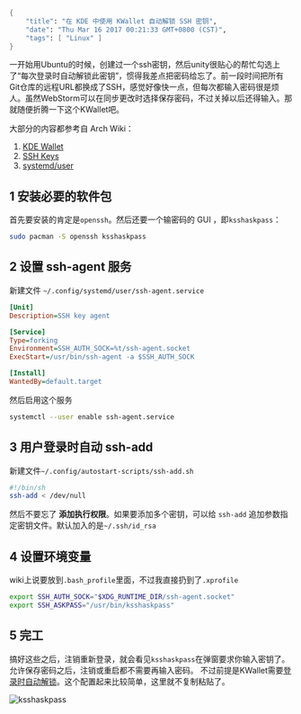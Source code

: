 ```meta
{
    "title": "在 KDE 中使用 KWallet 自动解锁 SSH 密钥",
    "date": "Thu Mar 16 2017 00:21:33 GMT+0800 (CST)",
    "tags": [ "Linux" ]
}
```

一开始用Ubuntu的时候，创建过一个ssh密钥，然后unity很贴心的帮忙勾选上了“每次登录时自动解锁此密钥”，惯得我差点把密码给忘了。前一段时间把所有Git仓库的远程URL都换成了SSH，感觉好像快一点，但每次都输入密码很是烦人。虽然WebStorm可以在同步更改时选择保存密码，不过关掉以后还得输入。那就随便折腾一下这个KWallet吧。

大部分的内容都参考自 Arch Wiki：

1. [KDE Wallet](https://wiki.archlinux.org/index.php/KDE_Wallet#Using_the_KDE_Wallet_to_store_ssh_keys)
2. [SSH Keys](https://wiki.archlinux.org/index.php/SSH_keys#ssh-agent)
3. [systemd/user](https://wiki.archlinux.org/index.php/Systemd/User)

## 1 安装必要的软件包

首先要安装的肯定是`openssh`。然后还要一个输密码的 GUI ，即`ksshaskpass`：

```bash
sudo pacman -S openssh ksshaskpass
```

## 2 设置 ssh-agent 服务

新建文件 `~/.config/systemd/user/ssh-agent.service`

```ini
[Unit]
Description=SSH key agent

[Service]
Type=forking
Environment=SSH_AUTH_SOCK=%t/ssh-agent.socket
ExecStart=/usr/bin/ssh-agent -a $SSH_AUTH_SOCK

[Install]
WantedBy=default.target
```

然后启用这个服务

```bash
systemctl --user enable ssh-agent.service
```

## 3 用户登录时自动 ssh-add

新建文件`~/.config/autostart-scripts/ssh-add.sh`

```bash
#!/bin/sh
ssh-add < /dev/null
```

然后不要忘了 **添加执行权限**。如果要添加多个密钥，可以给 `ssh-add` 追加参数指定密钥文件。默认加入的是`~/.ssh/id_rsa`

## 4 设置环境变量

wiki上说要放到`.bash_profile`里面，不过我直接扔到了`.xprofile`

```bash
export SSH_AUTH_SOCK="$XDG_RUNTIME_DIR/ssh-agent.socket"
export SSH_ASKPASS="/usr/bin/ksshaskpass"
```

## 5 完工

搞好这些之后，注销重新登录，就会看见`ksshaskpass`在弹窗要求你输入密钥了。允许保存密码之后，注销或重启都不需要再输入密码。 不过前提是KWallet需要[登录时自动解锁](https://wiki.archlinux.org/index.php/KDE_Wallet#Unlock_KDE_Wallet_automatically_on_login)。这个配置起来比较简单，这里就不复制粘贴了。

![ksshaskpass](https://rocka.me/static/img/877509-20170316005016807-1925666694.png)
